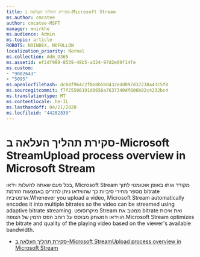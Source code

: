 ```yaml
---
title: סקירת תהליך העלאה ב-Microsoft Stream
ms.author: cmcatee
author: cmcatee-MSFT
manager: mnirkhe
ms.audience: Admin
ms.topic: article
ROBOTS: NOINDEX, NOFOLLOW
localization_priority: Normal
ms.collection: Adm_O365
ms.assetid: ef2df989-8539-48b5-a324-97d2e09f14fe
ms.custom:
- "9002643"
- "5095"
ms.openlocfilehash: dc04f964c2f8e8b5b0432edd097d37238a43c5f8
ms.sourcegitcommit: f7f25506191d0656a7637340df806b82c4232bc4
ms.translationtype: MT
ms.contentlocale: he-IL
ms.lasthandoff: 04/21/2020
ms.locfileid: "44282839"
---
```

# <a name="upload-process-overview-in-microsoft-stream"></a><span data-ttu-id="24da5-102">סקירת תהליך העלאה ב-Microsoft Stream</span><span class="sxs-lookup"><span data-stu-id="24da5-102">Upload process overview in Microsoft Stream</span></span>

<span data-ttu-id="24da5-103">בכל פעם שאתה להעלות וידאו, Microsoft Stream מקודד אותו באופן אוטומטי לתוך מספר מחירי סיביות כך שהווידאו ניתן להזרים באמצעות הזרמת bitrate אדפטיבית.</span><span class="sxs-lookup"><span data-stu-id="24da5-103">Whenever you upload a video, Microsoft Stream automatically encodes it into multiple bitrates so the video can be streamed using adaptive bitrate streaming.</span></span> <span data-ttu-id="24da5-104">מיקרוסופט Stream ממטב את bitrate ואת איכות הווידאו המשחק מבוסס על רוחב הפס הזמין של הצופה.</span><span class="sxs-lookup"><span data-stu-id="24da5-104">Microsoft Stream optimizes the bitrate and quality of the playing video based on the viewer's available bandwidth.</span></span>

- [<span data-ttu-id="24da5-105">סקירת תהליך העלאה ב-Microsoft Stream</span><span class="sxs-lookup"><span data-stu-id="24da5-105">Upload process overview in Microsoft Stream</span></span>](https://docs.microsoft.com/stream/upload-process-overview)
